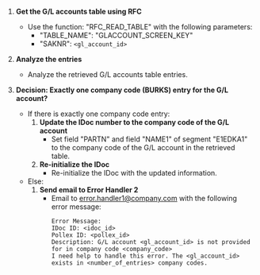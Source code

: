 1. **Get the G/L accounts table using RFC**  
   - Use the function: "RFC_READ_TABLE" with the following parameters:  
     - "TABLE_NAME": "GLACCOUNT_SCREEN_KEY"
     - "SAKNR": `<gl_account_id>`

2. **Analyze the entries**  
   - Analyze the retrieved G/L accounts table entries.

3. **Decision: Exactly one company code (BURKS) entry for the G/L account?**  
   - If there is exactly one company code entry:
     1. **Update the IDoc number to the company code of the G/L account**  
        - Set field "PARTN" and field "NAME1" of segment "E1EDKA1" to the company code of the G/L account in the retrieved table.
     2. **Re-initialize the IDoc**  
        - Re-initialize the IDoc with the updated information.
   - Else:
     1. **Send email to Error Handler 2**  
        - Email to error.handler1@company.com with the following error message:  
          ```
          Error Message:
          IDoc ID: <idoc_id>
          Pollex ID: <pollex_id>
          Description: G/L account <gl_account_id> is not provided for in company code <company_code>
          I need help to handle this error. The <gl_account_id> exists in <number_of_entries> company codes.
          ```